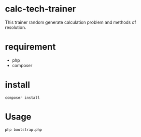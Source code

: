 # calc-tech-trainer
This trainer random generate calculation problem and methods of resolution.

# requirement
- php
- composer

# install
```shell
composer install
```

# Usage
```shell
php bootstrap.php
```

